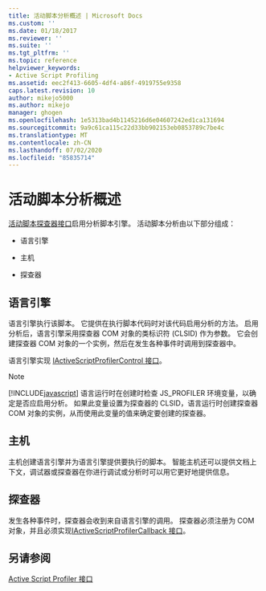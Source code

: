 ```yaml
---
title: 活动脚本分析概述 | Microsoft Docs
ms.custom: ''
ms.date: 01/18/2017
ms.reviewer: ''
ms.suite: ''
ms.tgt_pltfrm: ''
ms.topic: reference
helpviewer_keywords:
- Active Script Profiling
ms.assetid: eec2f413-6605-4df4-a86f-4919755e9358
caps.latest.revision: 10
author: mikejo5000
ms.author: mikejo
manager: ghogen
ms.openlocfilehash: 1e5313bad4b1145216d6e04607242ed1ca131694
ms.sourcegitcommit: 9a9c61ca115c22d33bb902153eb0853789c7be4c
ms.translationtype: MT
ms.contentlocale: zh-CN
ms.lasthandoff: 07/02/2020
ms.locfileid: "85835714"
---
```

# <a name="active-script-profiling-overview"></a>活动脚本分析概述
[活动脚本探查器接口](../winscript/reference/active-script-profiler-interfaces.md)启用分析脚本引擎。 活动脚本分析由以下部分组成：  
  
- 语言引擎  
  
- 主机  
  
- 探查器  
  
## <a name="language-engine"></a>语言引擎  
 语言引擎执行该脚本。 它提供在执行脚本代码时对该代码启用分析的方法。 启用分析后，语言引擎采用探查器 COM 对象的类标识符 (CLSID) 作为参数。 它会创建探查器 COM 对象的一个实例，然后在发生各种事件时调用到探查器中。  
  
 语言引擎实现 [IActiveScriptProfilerControl 接口](../winscript/reference/iactivescriptprofilercontrol-interface.md)。  
  
> [!NOTE]
> [!INCLUDE[javascript](../javascript/includes/javascript-md.md)] 语言运行时在创建时检查 JS_PROFILER 环境变量，以确定是否应启用分析。 如果此变量设置为探查器的 CLSID，语言运行时创建探查器 COM 对象的实例，从而使用此变量的值来确定要创建的探查器。  
  
## <a name="host"></a>主机  
 主机创建语言引擎并为语言引擎提供要执行的脚本。 智能主机还可以提供文档上下文，调试器或探查器在你进行调试或分析时可以用它更好地提供信息。  
  
## <a name="profiler"></a>探查器  
 发生各种事件时，探查器会收到来自语言引擎的调用。 探查器必须注册为 COM 对象，并且必须实现[IActiveScriptProfilerCallback 接口](../winscript/reference/iactivescriptprofilercallback-interface.md)。  
  
## <a name="see-also"></a>另请参阅  
 [Active Script Profiler 接口](../winscript/reference/active-script-profiler-interfaces.md)